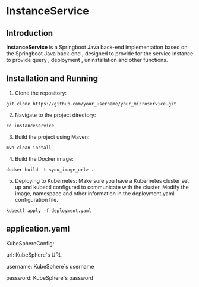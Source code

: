 # InstanceService
## Introduction
**InstanceService** is a Springboot Java back-end implementation based on the Springboot Java back-end , designed to provide for the service instance to provide query , deployment , uninstallation and other functions.

## Installation and Running
1. Clone the repository:
```
git clone https://github.com/your_username/your_microservice.git
```
2. Navigate to the project directory:
```
cd instanceservice
```
3. Build the project using Maven:
```
mvn clean install
```
4. Build the Docker image:
```
docker build -t <you_image_url> .
```
5. Deploying to Kubernetes:
Make sure you have a Kubernetes cluster set up and kubectl configured to communicate with the cluster.
   Modify the image, namespace and other information in the deployment.yaml configuration file.
```
kubectl apply -f deployment.yaml
```

## application.yaml
KubeSphereConfig:

url: KubeSphere`s URL

username: KubeSphere`s username

password: KubeSphere`s password

